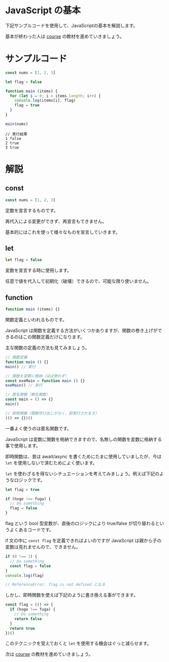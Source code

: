 # JavaScript の基本

下記サンプルコードを使用して、JavaScriptの基本を解説します。

基本が終わった人は [course](./course/index.md) の教材を進めていきましょう。

# サンプルコード

```javascript
const nums = [1, 2, 3]

let flag = false

function main (items) {
  for (let i = 0; i < items.length; i++) {
    console.log(items[i], flag)
    flag = true
  }
}

main(nums)
```

```
// 実行結果
1 false
2 true
3 true
```

# 解説

## const

```javascript
const nums = [1, 2, 3]
```

定数を宣言するものです。

再代入による変更ができず、再宣言もできません。

基本的にはこれを使って様々なものを宣言していきます。

## let 

```javascript
let flag = false
```

変数を宣言する時に使用します。

任意で値を代入して初期化（破壊）できるので、可能な限り使いません。

## function

```javascript
function main (items) {}
```

関数定義といわれるものです。

JavaScript は関数を定義する方法がいくつかありますが、関数の巻き上げができるのはこの関数定義だけになります。

主な関数の定義の方法も見てみましょう。

```javascript
// 関数定義
function main () {}
main() // 実行
```

```javascript
// 関数を変数に格納（ほぼ使わず）
const exeMain = function main () {}
exeMain() // 実行
```

```javascript
// 匿名関数（無名関数）
const main = () => {}
main()
```

```javascript
// 即時関数（関数呼び出しがなく、即実行されます）
(() => {})()
```

一番よく使うのは匿名関数です。

JavaScript は変数に関数を格納できますので、名無しの関数を変数に格納する事で使用します。

即時関数は、昔は await/async を書くためにたまに使用していましたが、今は `let` を使用しないで済むためによく使います。

`let` を使わざるを得ないシチュエーションを考えてみましょう。例えば下記のようなロジックです。

```javascript
let flag = true

if (hoge !== fuga) {
  // Do something
  flag = false
}
```

flag という bool 型変数が、直後のロジックにより true/false が切り替わるというよくあるコードです。

if 文の中に `const flag` を定義できればよいのですが JavaScript は親から子の変数は見れませんので、できません。

```javascript
if (0 !== 1) {
  // Do something
  const flag = false
}
console.log(flag)

// ReferenceError: flag is not defined になる
```

しかし、即時関数を使えば下記のように書き換える事ができます。

```javascript
const flag = (() => {
  if (hoge !== fuga) {
    // Do something
    return false
  }
  return true
})()
```

このテクニックを覚えておくと `let` を使用する機会はぐっと減らせます。

次は [course](./course/index.md) の教材を進めていきましょう。
